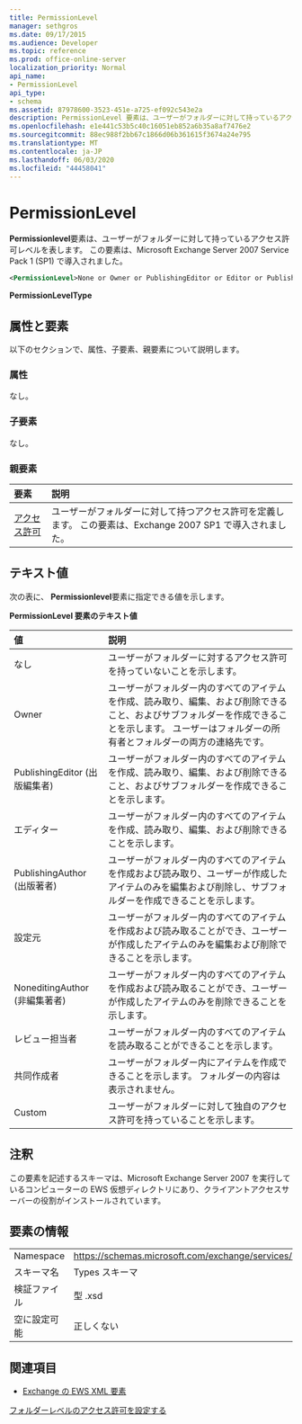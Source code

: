 ```yaml
---
title: PermissionLevel
manager: sethgros
ms.date: 09/17/2015
ms.audience: Developer
ms.topic: reference
ms.prod: office-online-server
localization_priority: Normal
api_name:
- PermissionLevel
api_type:
- schema
ms.assetid: 87978600-3523-451e-a725-ef092c543e2a
description: PermissionLevel 要素は、ユーザーがフォルダーに対して持っているアクセス許可レベルを表します。 この要素は、Microsoft Exchange Server 2007 Service Pack 1 (SP1) で導入されました。
ms.openlocfilehash: e1e441c53b5c40c16051eb852a6b35a8af7476e2
ms.sourcegitcommit: 88ec988f2bb67c1866d06b361615f3674a24e795
ms.translationtype: MT
ms.contentlocale: ja-JP
ms.lasthandoff: 06/03/2020
ms.locfileid: "44458041"
---
```

# <a name="permissionlevel"></a>PermissionLevel

**Permissionlevel**要素は、ユーザーがフォルダーに対して持っているアクセス許可レベルを表します。 この要素は、Microsoft Exchange Server 2007 Service Pack 1 (SP1) で導入されました。 
  
```xml
<PermissionLevel>None or Owner or PublishingEditor or Editor or PublishingAuthor or Author or NoneditingAuthor or Reviewer or Contributor or Custom</PermissionLevel>
```

 **PermissionLevelType**
## <a name="attributes-and-elements"></a>属性と要素

以下のセクションで、属性、子要素、親要素について説明します。
  
### <a name="attributes"></a>属性

なし。
  
### <a name="child-elements"></a>子要素

なし。
  
### <a name="parent-elements"></a>親要素

|**要素**|**説明**|
|:-----|:-----|
|[アクセス許可](permission.md) <br/> |ユーザーがフォルダーに対して持つアクセス許可を定義します。 この要素は、Exchange 2007 SP1 で導入されました。  <br/> |
   
## <a name="text-value"></a>テキスト値

次の表に、 **Permissionlevel**要素に指定できる値を示します。 
  
**PermissionLevel 要素のテキスト値**

|**値**|**説明**|
|:-----|:-----|
|なし  <br/> |ユーザーがフォルダーに対するアクセス許可を持っていないことを示します。  <br/> |
|Owner  <br/> |ユーザーがフォルダー内のすべてのアイテムを作成、読み取り、編集、および削除できること、およびサブフォルダーを作成できることを示します。 ユーザーはフォルダーの所有者とフォルダーの両方の連絡先です。  <br/> |
|PublishingEditor (出版編集者)  <br/> |ユーザーがフォルダー内のすべてのアイテムを作成、読み取り、編集、および削除できること、およびサブフォルダーを作成できることを示します。  <br/> |
|エディター  <br/> |ユーザーがフォルダー内のすべてのアイテムを作成、読み取り、編集、および削除できることを示します。  <br/> |
|PublishingAuthor (出版著者)  <br/> |ユーザーがフォルダー内のすべてのアイテムを作成および読み取り、ユーザーが作成したアイテムのみを編集および削除し、サブフォルダーを作成できることを示します。  <br/> |
|設定元  <br/> |ユーザーがフォルダー内のすべてのアイテムを作成および読み取ることができ、ユーザーが作成したアイテムのみを編集および削除できることを示します。  <br/> |
|NoneditingAuthor (非編集著者)  <br/> |ユーザーがフォルダー内のすべてのアイテムを作成および読み取ることができ、ユーザーが作成したアイテムのみを削除できることを示します。  <br/> |
|レビュー担当者  <br/> |ユーザーがフォルダー内のすべてのアイテムを読み取ることができることを示します。  <br/> |
|共同作成者  <br/> |ユーザーがフォルダー内にアイテムを作成できることを示します。 フォルダーの内容は表示されません。  <br/> |
|Custom  <br/> |ユーザーがフォルダーに対して独自のアクセス許可を持っていることを示します。  <br/> |
   
## <a name="remarks"></a>注釈

この要素を記述するスキーマは、Microsoft Exchange Server 2007 を実行しているコンピューターの EWS 仮想ディレクトリにあり、クライアントアクセスサーバーの役割がインストールされています。
  
## <a name="element-information"></a>要素の情報

|||
|:-----|:-----|
|Namespace  <br/> |https://schemas.microsoft.com/exchange/services/2006/types  <br/> |
|スキーマ名  <br/> |Types スキーマ  <br/> |
|検証ファイル  <br/> |型 .xsd  <br/> |
|空に設定可能  <br/> |正しくない  <br/> |
   
## <a name="see-also"></a>関連項目



- [Exchange の EWS XML 要素](ews-xml-elements-in-exchange.md)


[フォルダーレベルのアクセス許可を設定する](https://msdn.microsoft.com/library/c7530e86-5112-401c-b10a-9c054ae59f07%28Office.15%29.aspx)

